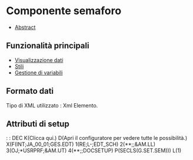 # Componente semaforo

- [Abstract](Sorgenti/DOC/TA/B£AMO/LOCSEM_F00)

## Funzionalità principali
- [Visualizzazione dati](Sorgenti/DOC/TA/B£AMO/LOCSEM_F01)
- [Stili](Sorgenti/DOC/TA/B£AMO/LOCSEM_F02)
- [Gestione di variabili](Sorgenti/DOC/TA/B£AMO/LOCSEM_F03)

## Formato dati
Tipo di XML utilizzato :  Xml Elemento.

## Attributi di setup
 :  : DEC K(Clicca qui.) D(Apri il configuratore per vedere tutte le possibilità.) X(F(INT;JA_00_01;GES.EDT) 1(RE;L-;EDT_SCH) 2(\*\*;;&AM.LL) 3(OJ;\*USRPRF;&AM.UT) 4(\*\*;;DOCSETUP) P(SECLS(G.SET.SEM))) L(1)



